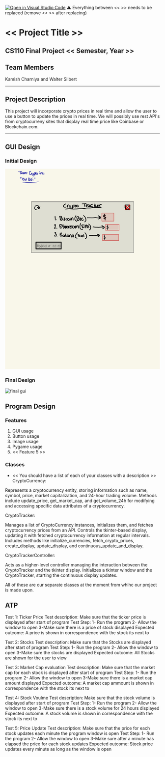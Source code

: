 [![Open in Visual Studio Code](https://classroom.github.com/assets/open-in-vscode-718a45dd9cf7e7f842a935f5ebbe5719a5e09af4491e668f4dbf3b35d5cca122.svg)](https://classroom.github.com/online_ide?assignment_repo_id=12803321&assignment_repo_type=AssignmentRepo)
:warning: Everything between << >> needs to be replaced (remove << >> after replacing)

# << Project Title >>
## CS110 Final Project  << Semester, Year >>

## Team Members

 Kamish Charniya and Walter Silbert 

***

## Project Description

 This project will incorporate crypto prices in real time and allow the user to use a button to update the prices in real time. We will possibly use rest API's from cryptocurreny sites that display real time price like Coinbase or Blockchain.com.

***    

## GUI Design

### Initial Design

![initial gui](assets/gui.jpg)

### Final Design

![final gui](assets/finalgui.jpg)

## Program Design

### Features

1. GUI usage
2. Button usage
3. Image usage
4. Pygame usage
5. << Feature 5 >>

### Classes

- << You should have a list of each of your classes with a description >>
CryptoCurrency:

Represents a cryptocurrency entity, storing information such as name, symbol, price, market capitalization, and 24-hour trading volume.
Methods include update_price, get_market_cap, and get_volume_24h for modifying and accessing specific data attributes of a cryptocurrency.

CryptoTracker:

Manages a list of CryptoCurrency instances, initializes them, and fetches cryptocurrency prices from an API.
Controls the tkinter-based display, updating it with fetched cryptocurrency information at regular intervals.
Includes methods like initialize_currencies, fetch_crypto_prices, create_display, update_display, and continuous_update_and_display.

CryptoTrackerController:

Acts as a higher-level controller managing the interaction between the CryptoTracker and the tkinter display.
Initializes a tkinter window and the CryptoTracker, starting the continuous display updates.

All of these are our separate classes at the moment from whihc our project is made upon.
## ATP
Test 1:  Ticker Price
Test description: Make sure that the ticker price is displayed after start of program
Test Step:  1- Run the program
            2- Allow the window to open 
            3-Make sure there is a price of stock displayed
Expected outcome: A price is shown in correspondence with the stock its next to

Test 2:  Stocks
Test description: Make sure that the Stocks are displayed after start of program
Test Step:  1- Run the program
            2- Allow the window to open 
            3-Make sure the stocks are displayed
Expected outcome: All Stocks are shown for the user to view

Test 3:  Market Cap evaluation
Test description: Make sure that the market cap for each stock is displayed after start of program
Test Step:  1- Run the program
            2- Allow the window to open 
            3-Make sure there is a market cap amount displayed
Expected outcome: A market cap ammount is shown in correspondence with the stock its next to

Test 4:  Stock Voulme
Test description: Make sure that the stock volume is displayed after start of program
Test Step:  1- Run the program
            2- Allow the window to open 
            3-Make sure there is a stock volume for 24 hours displayed
Expected outcome: A stock volume is shown in correspondence with the stock its next to

Test 5:  Price Update
Test description: Make sure that the price for each stock updates each minute the program window is open
Test Step:  1- Run the program
            2- Allow the window to open 
            3-Make sure after a minute has elapsed the price for each stock updates
Expected outcome: Stock price updates every minute as long as the window is open
